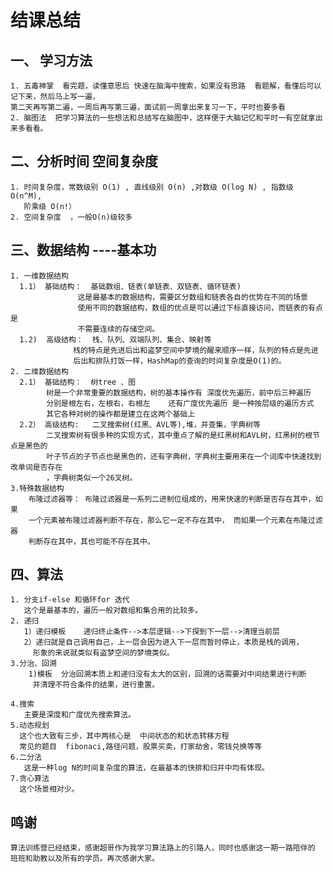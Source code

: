 # 结课总结
 ## 一、 学习方法
    1. 五毒神掌  看完题，读懂意思后 快速在脑海中搜索，如果没有思路  看题解，看懂后可以记下来，然后马上写一遍，
    第二天再写第二遍，一周后再写第三遍，面试前一周拿出来复习一下，平时也要多看
    2. 脑图法  把学习算法的一些想法和总结写在脑图中，这样便于大脑记忆和平时一有空就拿出来多看看。
 ## 二、分析时间 空间复杂度
    1. 时间复杂度，常数级别 O(1) , 直线级别 O(n) ,对数级 O(log N) , 指数级 O(n^M),
       阶乘级 O(n!）
    2. 空间复杂度  ，一般O(n)级较多
    
 ## 三、数据结构 ----基本功
    1. 一维数据结构
      1.1） 基础结构：  基础数组、链表(单链表、双链表、循环链表)
                   这是最基本的数据结构，需要区分数组和链表各自的优势在不同的场景
                   使用不同的数据结构，数组的优点是可以通过下标直接访问，而链表的有点是
                   不需要连续的存储空间。
      1.2)  高级结构：  栈、队列、双端队列、集合、映射等
                  栈的特点是先进后出和盗梦空间中梦境的醒来顺序一样，队列的特点是先进
                  后出和排队打饭一样，HashMap的查询的时间复杂度是O(1)的。
    2. 二维数据结构
      2.1） 基础结构：  树tree 、图
            树是一个非常重要的数据结构，树的基本操作有 深度优先遍历，前中后三种遍历 
            分别是根左右，左根右，右根左    还有广度优先遍历 是一种按层级的遍历方式
            其它各种对树的操作都是建立在这两个基础上
      2.2） 高级结构:   二叉搜索树(红黑、AVL等),堆，并查集，字典树等
            二叉搜索树有很多种的实现方式，其中重点了解的是红黑树和AVL树，红黑树的根节点是黑色的
            叶子节点的子节点也是黑色的，还有字典树，字典树主要用来在一个词库中快速找到改单词是否存在
            ，字典树类似一个26叉树。
    3.特殊数据结构            
        布隆过滤器等： 布隆过滤器是一系列二进制位组成的，用来快速的判断是否存在其中，如果
        一个元素被布隆过滤器判断不存在，那么它一定不存在其中， 而如果一个元素在布隆过滤器
        判断存在其中，其也可能不存在其中。
        
 ## 四、算法       
    1. 分支if-else 和循环for 迭代
       这个是最基本的，遍历一般对数组和集合用的比较多。
    2. 递归
       1）递归模板    递归终止条件-->本层逻辑-->下探到下一层-->清理当前层
       2）递归就是自己调用自己，上一层会因为进入下一层而暂时停止，本质是栈的调用，
         形象的来说就类似有盗梦空间的梦境类似。
    3.分治、回溯
        1)模板  分治回溯本质上和递归没有太大的区别，回溯的话需要对中间结果进行判断
         并清理不符合条件的结果，进行重置。
         
    4.搜索
       主要是深度和广度优先搜索算法。
    5.动态规划
      这个也大致有三步，其中两核心是  中间状态的和状态转移方程
      常见的题目  fibonaci,路径问题，股票买卖，打家劫舍，零钱兑换等等
    6.二分法
       这是一种log N的时间复杂度的算法，在最基本的快排和归并中均有体现。
    7.贪心算法
      这个场景相对少。
      
 ##   鸣谢
    算法训练营已经结束，感谢超哥作为我学习算法路上的引路人，同时也感谢这一期一路陪伴的
    班班和助教以及所有的学员。再次感谢大家。
       
       